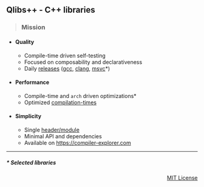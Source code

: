 ## Qlibs++ - C++ libraries

> ### Mission

- #### Quality

  - Compile-time driven self-testing
  - Focused on composability and declarativeness
  - Daily [releases](https://github.com/qlibs/qlibs/releases) ([gcc](https://gcc.gnu.org), [clang](https://clang.llvm.org), [msvc](https://visualstudio.microsoft.com/vs/features/cplusplus)\*)

- #### Performance

  - Compile-time and `arch` driven optimizations\*
  - Optimized [compilation-times](https://qlibs.github.io/mp/)

- #### Simplicity

  - Single [header/module](https://github.com/qlibs/qlibs#faq)
  - Minimal API and dependencies
  - Available on https://compiler-explorer.com

---

##### \* Selected libraries
<p align="right">
<a href="https://opensource.org/license/mit">MIT License</a>
</p>